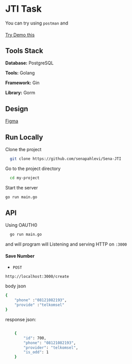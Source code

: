 
# JTI Task


You can try using `postman` and 

#### 
[Try Demo this]()



## Tools Stack

**Database:** PostgreSQL

**Tools:** Golang

**Framework:** Gin

**Library:** Gorm


## Design

[Figma](https://linktodocumentation)


## Run Locally

Clone the project

```bash
  git clone https://github.com/senapahlevi/Sena-JTI
```

Go to the project directory

```bash
  cd my-project
```

Start the server

```bash
go run main.go
```


## API
Using OAUTH0
```bash
  go run main.go
```
and will program will Listening and serving HTTP on `:3000`
#### Save Number 
- `POST`

`http://localhost:3000/create`

body json 
```bash
{
    "phone" :"08121082193",
    "provide" :"telkomsel"
}
```
response json:
```bash

    {
        "id": 700,
        "phone": "08121082193",
        "provider": "telkomsel",
        "is_odd": 1
    }

```

